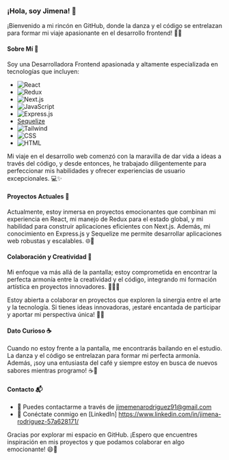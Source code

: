 ### ¡Hola, soy Jimena! 👋

¡Bienvenido a mi rincón en GitHub, donde la danza y el código se entrelazan para formar mi viaje apasionante en el desarrollo frontend! 💃🎨

#### Sobre Mí 🌈

Soy una Desarrolladora Frontend apasionada y altamente especializada en tecnologías que incluyen:

- ![React](https://img.shields.io/badge/React-61DAFB?logo=react&logoColor=white&style=for-the-badge)
- ![Redux](https://img.shields.io/badge/Redux-764ABC?logo=redux&logoColor=white&style=for-the-badge)
- ![Next.js](https://img.shields.io/badge/Next.js-000000?logo=next.js&logoColor=white&style=for-the-badge)
-  ![JavaScript](https://img.shields.io/badge/JavaScript-ES6-yellow)
- ![Express.js](https://img.shields.io/badge/Express.js-000000?logo=express&logoColor=white&style=for-the-badge)
- [Sequelize](https://img.shields.io/badge/Sequelize-52B0E7?logo=sequelize&logoColor=white&style=for-the-badge)
- ![Tailwind](https://img.shields.io/badge/Tailwind_CSS-38B2AC?logo=tailwind-css&logoColor=white&style=for-the-badge)
- ![CSS](https://img.shields.io/badge/CSS-3-blue)
- ![HTML](https://img.shields.io/badge/HTML-5-orange)

Mi viaje en el desarrollo web comenzó con la maravilla de dar vida a ideas a través del código, y desde entonces, he trabajado diligentemente para perfeccionar mis habilidades y ofrecer experiencias de usuario excepcionales. 💻✨

#### Proyectos Actuales 🚀

Actualmente, estoy inmersa en proyectos emocionantes que combinan mi experiencia en React, mi manejo de Redux para el estado global, y mi habilidad para construir aplicaciones eficientes con Next.js. Además, mi conocimiento en Express.js y Sequelize me permite desarrollar aplicaciones web robustas y escalables. 🌐💪

#### Colaboración y Creatividad 🤝

Mi enfoque va más allá de la pantalla; estoy comprometida en encontrar la perfecta armonía entre la creatividad y el código, integrando mi formación artística en proyectos innovadores. 🎨👩‍💻

Estoy abierta a colaborar en proyectos que exploren la sinergia entre el arte y la tecnología. Si tienes ideas innovadoras, ¡estaré encantada de participar y aportar mi perspectiva única! 🤗💡

#### Dato Curioso ☕

Cuando no estoy frente a la pantalla, me encontrarás bailando en el estudio. La danza y el código se entrelazan para formar mi perfecta armonía. Además, ¡soy una entusiasta del café y siempre estoy en busca de nuevos sabores mientras programo! ☕💃

#### Contacto 📬

- 📧 Puedes contactarme a través de jimemenarodriguez91@gmail.com
- 🔗 Conéctate conmigo en [LinkedIn] https://www.linkedin.com/in/jimena-rodriguez-57a628171/

Gracias por explorar mi espacio en GitHub. ¡Espero que encuentres inspiración en mis proyectos y que podamos colaborar en algo emocionante! 😄🚀
